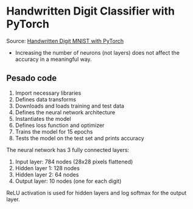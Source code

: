 # Handwritten Digit Classifier with PyTorch

Source: [Handwritten Digit MNIST with PyTorch](https://towardsdatascience.com/handwritten-digit-mnist-pytorch-977b5338e627)

- Increasing the number of neurons (not layers) does not affect the accuracy in a meaningful way.

## Pesado code

1. Import necessary libraries
2. Defines data transforms
3. Downloads and loads training and test data
4. Defines the neural network architecture
5. Instantiates the model
6. Defines loss function and optimizer
7. Trains the model for 15 epochs
8. Tests the model on the test set and prints accuracy

The neural network has 3 fully connected layers:

1. Input layer: 784 nodes (28x28 pixels flattened)
2. Hidden layer 1: 128 nodes
3. Hidden layer 2: 64 nodes
4. Output layer: 10 nodes (one for each digit)

ReLU activation is used for hidden layers and log softmax for the output layer.
